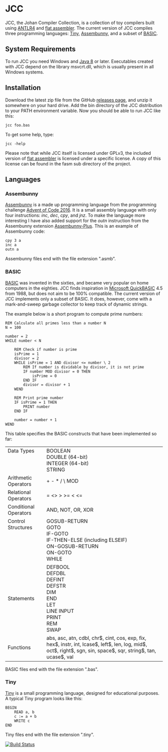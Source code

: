 # JCC

JCC, the Johan Compiler Collection, is a collection of toy compilers built using 
[ANTLR4](http://www.antlr.org) and [flat assembler](http://flatassembler.net). 
The current version of JCC compiles three programming languages: 
[Tiny](https://github.com/antlr/grammars-v4/tree/master/tiny), 
[Assembunny](http://adventofcode.com/2016/day/12),
and a subset of [BASIC](https://en.wikipedia.org/wiki/BASIC).

## System Requirements

To run JCC you need Windows and [Java 8](https://www.java.com) or later. Executables created
with JCC depend on the library msvcrt.dll, which is usually present in all Windows systems.

## Installation

Download the latest zip file from the GitHub 
[releases page](https://github.com/dykstrom/jcc/releases),
and unzip it somewhere on your hard drive. Add the bin directory of the JCC distribution 
to your PATH environment variable. Now you should be able to run JCC like this:

    jcc foo.bas

To get some help, type:

    jcc -help

Please note that while JCC itself is licensed under GPLv3, the included version of 
[flat assembler](http://flatassembler.net) is licensed under a specific license.
A copy of this license can be found in the fasm sub directory of the project.

## Languages

### Assembunny

[Assembunny](http://adventofcode.com/2016/day/12) is a made up programming language from
the programming challenge [Advent of Code 2016](http://adventofcode.com/2016). It is a small
assembly language with only four instructions: _inc_, _dec_, _cpy_, and _jnz_. To make 
the language more interesting I have also added support for the _outn_ instruction from 
the Assembunny extension
[Assembunny-Plus](https://github.com/broad-well/assembunny-plus/blob/master/doc/spec.md).
This is an example of Assembunny code:

    cpy 3 a
    inc a
    outn a

Assembunny files end with the file extension ".asmb".

### BASIC

[BASIC](https://en.wikipedia.org/wiki/BASIC) was invented in the sixties, and became very 
popular on home computers in the eighties. JCC finds inspiration in 
[Microsoft QuickBASIC](https://en.wikipedia.org/wiki/QuickBASIC) 4.5 from 1988, but does 
not aim to be 100% compatible. The current version of JCC implements only a subset of
BASIC. It does, however, come with a mark-and-sweep garbage collector to keep track of 
dynamic strings.

The example below is a short program to compute prime numbers:

```vbnet
REM Calculate all primes less than a number N
N = 100

number = 2
WHILE number < N

    REM Check if number is prime
    isPrime = 1
    divisor = 2
    WHILE isPrime = 1 AND divisor <= number \ 2
        REM If number is dividable by divisor, it is not prime
        IF number MOD divisor = 0 THEN
            isPrime = 0
        END IF
        divisor = divisor + 1
    WEND

    REM Print prime number
    IF isPrime = 1 THEN
        PRINT number
    END IF

    number = number + 1
WEND
```

This table specifies the BASIC constructs that have been implemented so far:

<table>
  <tr>
    <td valign='top'>Data Types</td>
    <td>
        BOOLEAN<br/>
        DOUBLE (64-bit)<br/>
        INTEGER (64-bit)<br/>
        STRING
    </td>
  </tr>
  <tr>
    <td>Arithmetic Operators</td>
    <td>+ - * / \ MOD</td>
  </tr>
  <tr>
    <td>Relational Operators</td>
    <td>= <> > >= < <=</td>
  </tr>
  <tr>
    <td>Conditional Operators</td>
    <td>AND, NOT, OR, XOR</td>
  </tr>
  <tr>
    <td valign='top'>Control Structures</td>
    <td>
        GOSUB-RETURN<br>
        GOTO<br>
        IF-GOTO<br>
        IF-THEN-ELSE (including ELSEIF)<br>
        ON-GOSUB-RETURN<br>
        ON-GOTO<br>
        WHILE
    </td>
  </tr>
  <tr>
    <td>Statements</td>
    <td>
        DEFBOOL<br>
        DEFDBL<br>
        DEFINT<br>
        DEFSTR<br>
        DIM<br>
        END<br>
        LET<br>
        LINE INPUT<br>
        PRINT<br>
        REM<br>
        SWAP
    </td>
  <tr>
    <td>Functions</td>
    <td>
        abs, asc, atn, cdbl, chr$, cint, cos, exp, fix, hex$, instr, 
        int, lcase$, left$, len, log, mid$, oct$, right$, sgn, sin,
        space$, sqr, string$, tan, ucase$, val
    </td>
  </tr>
</table>

BASIC files end with the file extension ".bas".

### Tiny

[Tiny](https://github.com/antlr/grammars-v4/tree/master/tiny) is a small programming language, 
designed for educational purposes. A typical Tiny program looks like this:

    BEGIN
        READ a, b
        c := a + b
        WRITE c
    END

Tiny files end with the file extension ".tiny".

[![Build Status](https://travis-ci.org/dykstrom/jcc.svg?branch=master)](https://travis-ci.org/dykstrom/jcc)
